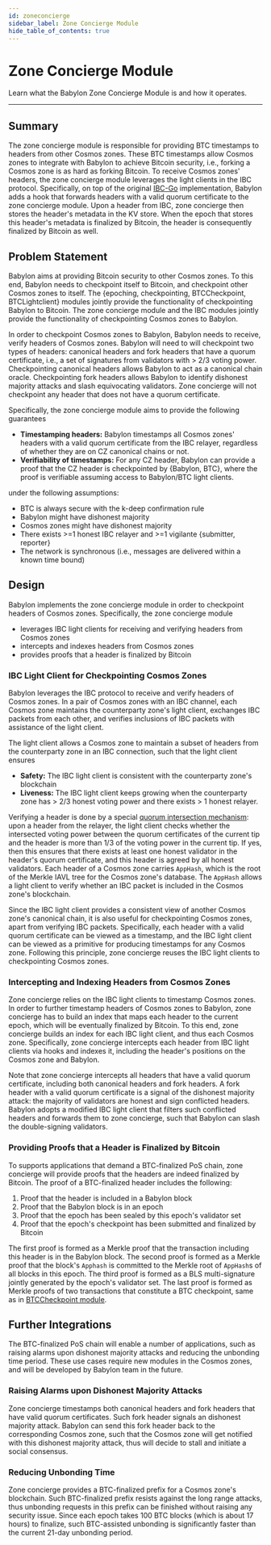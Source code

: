 ```yaml
---
id: zoneconcierge
sidebar_label: Zone Concierge Module
hide_table_of_contents: true
---
```


# Zone Concierge Module

Learn what the Babylon Zone Concierge Module is and how it operates.

---

## Summary

The zone concierge module is responsible for providing BTC timestamps to headers from other Cosmos zones.
These BTC timestamps allow Cosmos zones to integrate with Babylon to achieve Bitcoin security, i.e., forking a Cosmos zone is as hard as forking Bitcoin.
To receive Cosmos zones' headers, the zone concierge module leverages the light clients in the IBC protocol.
Specifically, on top of the original [IBC-Go](https://github.com/cosmos/ibc-go) implementation, Babylon adds a hook that forwards headers with a valid quorum certificate to the zone concierge module.
Upon a header from IBC, zone concierge then stores the header's metadata in the KV store.
When the epoch that stores this header's metadata is finalized by Bitcoin, the header is consequently finalized by Bitcoin as well.

## Problem Statement

Babylon aims at providing Bitcoin security to other Cosmos zones.
To this end, Babylon needs to checkpoint itself to Bitcoin, and checkpoint other Cosmos zones to itself.
The {epoching, checkpointing, BTCCheckpoint, BTCLightclient} modules jointly provide the functionality of checkpointing Babylon to Bitcoin.
The zone concierge module and the IBC modules jointly provide the functionality of checkpointing Cosmos zones to Babylon.

In order to checkpoint Cosmos zones to Babylon, Babylon needs to receive, verify headers of Cosmos zones.
Babylon will need to will checkpoint two types of headers: canonical headers and fork headers that have a quorum certificate, i.e., a set of signatures from validators with > 2/3 voting power.
Checkpointing canonical headers allows Babylon to act as a canonical chain oracle.
Checkpointing fork headers allows Babylon to identify dishonest majority attacks and slash equivocating validators.
Zone concierge will not checkpoint any header that does not have a quorum certificate.

Specifically, the zone concierge module aims to provide the following guarantees

- **Timestamping headers:** Babylon timestamps all Cosmos zones' headers with a valid quorum certificate from the IBC relayer, regardless of whether they are on CZ canonical chains or not.
- **Verifiability of timestamps:** For any CZ header, Babylon can provide a proof that the CZ header is checkpointed by {Babylon, BTC}, where the proof is verifiable assuming access to Babylon/BTC light clients.

under the following assumptions:

- BTC is always secure with the k-deep confirmation rule
- Babylon might have dishonest majority
- Cosmos zones might have dishonest majority
- There exists >=1 honest IBC relayer and >=1 vigilante {submitter, reporter}
- The network is synchronous (i.e., messages are delivered within a known time bound)



## Design
Babylon implements the zone concierge module in order to checkpoint headers of Cosmos zones.
Specifically, the zone concierge module

- leverages IBC light clients for receiving and verifying headers from Cosmos zones
- intercepts and indexes headers from Cosmos zones
- provides proofs that a header is finalized by Bitcoin



### IBC Light Client for Checkpointing Cosmos Zones

Babylon leverages the IBC protocol to receive and verify headers of Cosmos zones.
In a pair of Cosmos zones with an IBC channel, each Cosmos zone maintains the counterparty zone's light client, exchanges IBC packets from each other, and verifies inclusions of IBC packets with assistance of the light client.

The light client allows a Cosmos zone to maintain a subset of headers from the counterparty zone in an IBC connection, such that the light client ensures
- **Safety:** The IBC light client is consistent with the counterparty zone's blockchain
- **Liveness:** The IBC light client keeps growing
when the counterparty zone has > 2/3 honest voting power and there exists > 1 honest relayer.

Verifying a header is done by a special [quorum intersection mechanism](https://arxiv.org/abs/2010.07031): upon a header from the relayer, the light client checks whether the intersected voting power between the quorum certificates of the current tip and the header is more than 1/3 of the voting power in the current tip.
If yes, then this ensures that there exists at least one honest validator in the header's quorum certificate, and this header is agreed by all honest validators.
Each header of a Cosmos zone carries `AppHash`, which is the root of the Merkle IAVL tree for the Cosmos zone's database.
The `AppHash` allows a light client to verify whether an IBC packet is included in the Cosmos zone's blockchain.

Since the IBC light client provides a consistent view of another Cosmos zone's canonical chain, it is also useful for checkpointing Cosmos zones, apart from verifying IBC packets.
Specifically, each header with a valid quorum certificate can be viewed as a timestamp, and the IBC light client can be viewed as a primitive for producing timestamps for any Cosmos zone.
Following this principle, zone concierge reuses the IBC light clients to checkpointing Cosmos zones.

### Intercepting and Indexing Headers from Cosmos Zones

Zone concierge relies on the IBC light clients to timestamp Cosmos zones.
In order to further timestamp headers of Cosmos zones to Babylon, zone concierge has to build an index that maps each header to the current epoch, which will be eventually finalized by Bitcoin.
To this end, zone concierge builds an index for each IBC light client, and thus each Cosmos zone.
Specifically, zone concierge intercepts each header from IBC light clients via hooks and indexes it, including the header's positions on the Cosmos zone and Babylon.

Note that zone concierge intercepts all headers that have a valid quorum certificate, including both canonical headers and fork headers.
A fork header with a valid quorum certificate is a signal of the dishonest majority attack: the majority of validators are honest and sign conflicted headers.
Babylon adopts a modified IBC light client that filters such conflicted headers and forwards them to zone concierge, such that Babylon can slash the double-signing validators.

### Providing Proofs that a Header is Finalized by Bitcoin

To supports applications that demand a BTC-finalized PoS chain, zone concierge will provide proofs that the headers are indeed finalized by Bitcoin.
The proof of a BTC-finalized header includes the following:

1. Proof that the header is included in a Babylon block
2. Proof that the Babylon block is in an epoch
3. Proof that the epoch has been sealed by this epoch's validator set
4. Proof that the epoch's checkpoint has been submitted and finalized by Bitcoin

The first proof is formed as a Merkle proof that the transaction including this header is in the Babylon block.
The second proof is formed as a Merkle proof that the block's `Apphash` is committed to the Merkle root of `AppHash`s of all blocks in this epoch.
The third proof is formed as a BLS multi-signature jointly generated by the epoch's validator set.
The last proof is formed as Merkle proofs of two transactions that constitute a BTC checkpoint, same as in [BTCCheckpoint module](./btccheckpoint.md).


## Further Integrations

The BTC-finalized PoS chain will enable a number of applications, such as raising alarms upon dishonest majority attacks and reducing the unbonding time period.
These use cases require new modules in the Cosmos zones, and will be developed by Babylon team in the future.

### Raising Alarms upon Dishonest Majority Attacks

Zone concierge timestamps both canonical headers and fork headers that have valid quorum certificates.
Such fork header signals an dishonest majority attack.
Babylon can send this fork header back to the corresponding Cosmos zone, such that the Cosmos zone will get notified with this dishonest majority attack, thus will decide to stall and initiate a social consensus.

### Reducing Unbonding Time

Zone concierge provides a BTC-finalized prefix for a Cosmos zone's blockchain.
Such BTC-finalized prefix resists against the long range attacks, thus unbonding requests in this prefix can be finished without raising any security issue.
Since each epoch takes 100 BTC blocks (which is about 17 hours) to finalize, such BTC-assisted unbonding is significantly faster than the current 21-day unbonding period.
